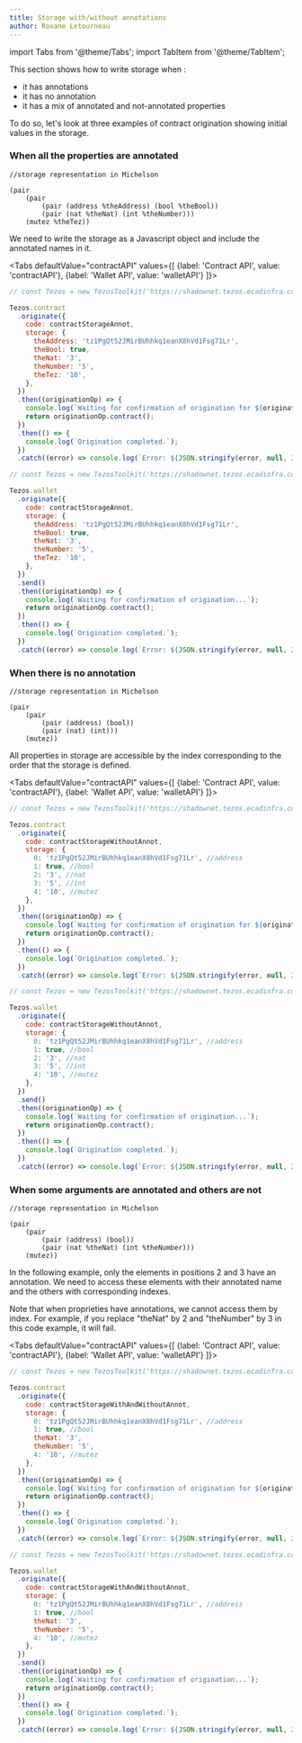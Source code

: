 ```yaml
---
title: Storage with/without annotations
author: Roxane Letourneau
---
```

import Tabs from '@theme/Tabs';
import TabItem from '@theme/TabItem';

This section shows how to write storage when :

- it has annotations
- it has no annotation
- it has a mix of annotated and not-annotated properties

To do so, let's look at three examples of contract origination showing initial values in the storage.

### When all the properties are annotated

```
//storage representation in Michelson

(pair
    (pair
        (pair (address %theAddress) (bool %theBool))
        (pair (nat %theNat) (int %theNumber)))
    (mutez %theTez))
```

We need to write the storage as a Javascript object and include the annotated names in it.

<Tabs
defaultValue="contractAPI"
values={[
{label: 'Contract API', value: 'contractAPI'},
{label: 'Wallet API', value: 'walletAPI'}
]}>
<TabItem value="contractAPI">

```js live noInline
// const Tezos = new TezosToolkit('https://shadownet.tezos.ecadinfra.com');

Tezos.contract
  .originate({
    code: contractStorageAnnot,
    storage: {
      theAddress: 'tz1PgQt52JMirBUhhkq1eanX8hVd1Fsg71Lr',
      theBool: true,
      theNat: '3',
      theNumber: '5',
      theTez: '10',
    },
  })
  .then((originationOp) => {
    console.log(`Waiting for confirmation of origination for ${originationOp.contractAddress}...`);
    return originationOp.contract();
  })
  .then(() => {
    console.log(`Origination completed.`);
  })
  .catch((error) => console.log(`Error: ${JSON.stringify(error, null, 2)}`));
```
</TabItem>
  <TabItem value="walletAPI">

```js live noInline wallet
// const Tezos = new TezosToolkit('https://shadownet.tezos.ecadinfra.com');

Tezos.wallet
  .originate({
    code: contractStorageAnnot,
    storage: {
      theAddress: 'tz1PgQt52JMirBUhhkq1eanX8hVd1Fsg71Lr',
      theBool: true,
      theNat: '3',
      theNumber: '5',
      theTez: '10',
    },
  })
  .send()
  .then((originationOp) => {
    console.log(`Waiting for confirmation of origination...`);
    return originationOp.contract();
  })
  .then(() => {
    console.log(`Origination completed.`);
  })
  .catch((error) => console.log(`Error: ${JSON.stringify(error, null, 2)}`));
```
  </TabItem>
</Tabs>

### When there is no annotation

```
//storage representation in Michelson

(pair
    (pair
        (pair (address) (bool))
        (pair (nat) (int)))
    (mutez))
```

All properties in storage are accessible by the index corresponding to the order that the storage is defined.

<Tabs
defaultValue="contractAPI"
values={[
{label: 'Contract API', value: 'contractAPI'},
{label: 'Wallet API', value: 'walletAPI'}
]}>
<TabItem value="contractAPI">

```js live noInline
// const Tezos = new TezosToolkit('https://shadownet.tezos.ecadinfra.com');

Tezos.contract
  .originate({
    code: contractStorageWithoutAnnot,
    storage: {
      0: 'tz1PgQt52JMirBUhhkq1eanX8hVd1Fsg71Lr', //address
      1: true, //bool
      2: '3', //nat
      3: '5', //int
      4: '10', //mutez
    },
  })
  .then((originationOp) => {
    console.log(`Waiting for confirmation of origination for ${originationOp.contractAddress}...`);
    return originationOp.contract();
  })
  .then(() => {
    console.log(`Origination completed.`);
  })
  .catch((error) => console.log(`Error: ${JSON.stringify(error, null, 2)}`));
```
</TabItem>
  <TabItem value="walletAPI">

```js live noInline wallet
// const Tezos = new TezosToolkit('https://shadownet.tezos.ecadinfra.com');

Tezos.wallet
  .originate({
    code: contractStorageWithoutAnnot,
    storage: {
      0: 'tz1PgQt52JMirBUhhkq1eanX8hVd1Fsg71Lr', //address
      1: true, //bool
      2: '3', //nat
      3: '5', //int
      4: '10', //mutez
    },
  })
  .send()
  .then((originationOp) => {
    console.log(`Waiting for confirmation of origination...`);
    return originationOp.contract();
  })
  .then(() => {
    console.log(`Origination completed.`);
  })
  .catch((error) => console.log(`Error: ${JSON.stringify(error, null, 2)}`));
```
  </TabItem>
</Tabs>

### When some arguments are annotated and others are not

```
//storage representation in Michelson

(pair
    (pair
        (pair (address) (bool))
        (pair (nat %theNat) (int %theNumber)))
    (mutez))
```

In the following example, only the elements in positions 2 and 3 have an annotation. We need to access these elements with their annotated name and the others with corresponding indexes.

Note that when proprieties have annotations, we cannot access them by index. For example, if you replace "theNat" by 2 and "theNumber" by 3 in this code example, it will fail.

<Tabs
defaultValue="contractAPI"
values={[
{label: 'Contract API', value: 'contractAPI'},
{label: 'Wallet API', value: 'walletAPI'}
]}>
<TabItem value="contractAPI">

```js live noInline
// const Tezos = new TezosToolkit('https://shadownet.tezos.ecadinfra.com');

Tezos.contract
  .originate({
    code: contractStorageWithAndWithoutAnnot,
    storage: {
      0: 'tz1PgQt52JMirBUhhkq1eanX8hVd1Fsg71Lr', //address
      1: true, //bool
      theNat: '3',
      theNumber: '5',
      4: '10', //mutez
    },
  })
  .then((originationOp) => {
    console.log(`Waiting for confirmation of origination for ${originationOp.contractAddress}...`);
    return originationOp.contract();
  })
  .then(() => {
    console.log(`Origination completed.`);
  })
  .catch((error) => console.log(`Error: ${JSON.stringify(error, null, 2)}`));
```

</TabItem>
  <TabItem value="walletAPI">

```js live noInline wallet
// const Tezos = new TezosToolkit('https://shadownet.tezos.ecadinfra.com');

Tezos.wallet
  .originate({
    code: contractStorageWithAndWithoutAnnot,
    storage: {
      0: 'tz1PgQt52JMirBUhhkq1eanX8hVd1Fsg71Lr', //address
      1: true, //bool
      theNat: '3',
      theNumber: '5',
      4: '10', //mutez
    },
  })
  .send()
  .then((originationOp) => {
    console.log(`Waiting for confirmation of origination...`);
    return originationOp.contract();
  })
  .then(() => {
    console.log(`Origination completed.`);
  })
  .catch((error) => console.log(`Error: ${JSON.stringify(error, null, 2)}`));
```
  </TabItem>
</Tabs>